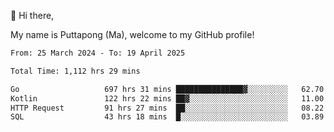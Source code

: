 👋 Hi there,

My name is Puttapong (Ma), welcome to my GitHub profile!

<!--START_SECTION:waka-->

```txt
From: 25 March 2024 - To: 19 April 2025

Total Time: 1,112 hrs 29 mins

Go                   697 hrs 31 mins ███████████████▓░░░░░░░░░   62.70 %
Kotlin               122 hrs 22 mins ██▓░░░░░░░░░░░░░░░░░░░░░░   11.00 %
HTTP Request         91 hrs 27 mins  ██░░░░░░░░░░░░░░░░░░░░░░░   08.22 %
SQL                  43 hrs 18 mins  █░░░░░░░░░░░░░░░░░░░░░░░░   03.89 %
```

<!--END_SECTION:waka-->
